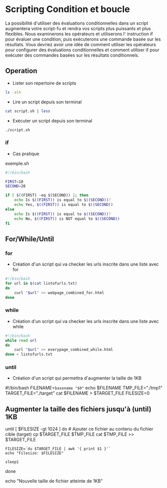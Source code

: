 # Scripting Condition et boucle
La possibilité d'utiliser des évaluations conditionnelles dans un script augmentera votre script-fu et rendra vos scripts plus puissants et plus flexibles.
Nous examinerons les opérateurs et utiliserons l' instruction if pour évaluer une condition, puis exécuterons une commande basée sur les résultats.
Vous devriez avoir une idée de comment utiliser les opérateurs pour configurer des évaluations conditionnelles et comment utiliser if pour exécuter des commandes basées sur les résultats conditionnels.

## Operation
- Lister son repertoire de scripts

```bash
ls -alh
```

- Lire un script depuis son terminal

```bash
cat script.sh | less
```

- Exécuter un script depuis son terminal

```bash
./script.sh
```
### if

- Cas pratique

exemple.sh

```bash
#!/bin/bash

FIRST=10
SECOND=20

if [ $((FIRST) -eq $(SECOND)) ]; then
    echo Is $((FIRST)) is equal to $((SECOND))?
    echo Yes, $((FIRST)) is equal to $((SECOND))
else
    echo Is $((FIRST)) is equal to $((SECOND))?
    echo No, $((FIRST)) is NOT equal to $((SECOND))
fi
```

## For/While/Until
### for
- Création d'un script qui va checker les urls inscrite dans une liste avec for

```bash
#!/bin/bash
for url in $(cat listofurls.txt)
do
    curl "$url" >> webpage_combined_for.html
done
```

### while
- Création d'un script qui va checker les urls inscrite dans une liste avec while

```bash
#!/bin/bash
while read url
do
    curl "$url" >> everypage_combined_while.html
done < listofurls.txt
```

### until
- Création d'un script qui permettra d'augmenter la taille de 1KB

#!/bin/bash
FILENAME=`basename "$0"`
echo $FILENAME
TMP_FILE="./tmp1"
TARGET_FILE="./target"
cat $FILENAME > $TARGET_FILE
FILESIZE=0

## Augmenter la taille des fichiers jusqu'à (until) 1KB
until [ $FILESIZE -gt 1024 ]
do
    # Ajouter ce fichier au contenu du fichier cible (target)
    cp $TARGET_FILE $TMP_FILE
    cat $TMP_FILE >> $TARGET_FILE

    FILESIZE=`du $TARGET_FILE | awk '{ print $1 }'`
    echo "Filesize: $FILESIZE"

    sleep1
done

echo "Nouvelle taille de fichier atteinte de 1KB"
```
